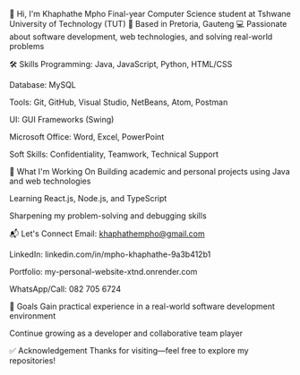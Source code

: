 👋 Hi, I'm Khaphathe Mpho
Final-year Computer Science student at Tshwane University of Technology (TUT) 📍 Based in Pretoria, Gauteng 💻 Passionate about software development, web technologies, and solving real-world problems

🛠️ Skills
Programming: Java, JavaScript, Python, HTML/CSS

Database: MySQL

Tools: Git, GitHub, Visual Studio, NetBeans, Atom, Postman

UI: GUI Frameworks (Swing)

Microsoft Office: Word, Excel, PowerPoint

Soft Skills: Confidentiality, Teamwork, Technical Support

🚀 What I'm Working On
Building academic and personal projects using Java and web technologies

Learning React.js, Node.js, and TypeScript

Sharpening my problem-solving and debugging skills

📬 Let's Connect
Email: khaphathempho@gmail.com

LinkedIn: linkedin.com/in/mpho-khaphathe-9a3b412b1

Portfolio: my-personal-website-xtnd.onrender.com

WhatsApp/Call: 082 705 6724

🎯 Goals
Gain practical experience in a real-world software development environment

Continue growing as a developer and collaborative team player

✅ Acknowledgement
Thanks for visiting—feel free to explore my repositories!
